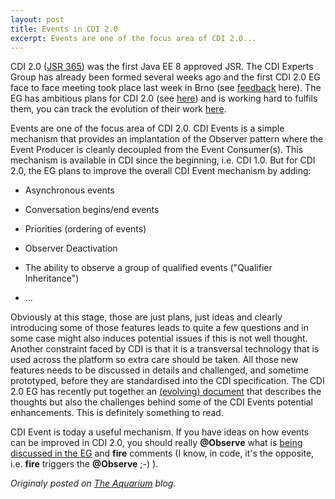 ```yaml
---
layout: post
title: Events in CDI 2.0
excerpt: Events are one of the focus area of CDI 2.0...
---
```


CDI 2.0 ([JSR 365](https://jcp.org/en/jsr/detail?id=365)) was the first Java EE 8 approved JSR. The CDI Experts Group has already been formed several weeks ago and the first CDI 2.0 EG face to face meeting took place last week in Brno (see [feedback](http://cdi-spec.org/news/2014/10/20/CDI-2_0-first-face-to-face-meeting-feedback/) here). The EG has ambitious plans for CDI 2.0 (see [here](http://www.cdi-spec.org/news/2014/07/28/what-s-in-CDI-20-jsr-proposal/)) and is working hard to fulfils them, you can track the evolution of their work [here](http://cdi-spec.org/#_work_status).

Events are one of the focus area of CDI 2.0. CDI Events is a simple mechanism that provides an implantation of the Observer pattern where the Event Producer is cleanly decoupled from the Event Consumer(s). This mechanism is available in CDI since the beginning, i.e. CDI 1.0. But for CDI 2.0, the EG plans to improve the overall CDI Event mechanism by adding:

* Asynchronous events

* Conversation begins/end events

* Priorities (ordering of events)

* Observer Deactivation

* The ability to observe a group of qualified events ("Qualifier Inheritance")

* ...

Obviously at this stage, those are just plans, just ideas and clearly introducing some of those features leads to quite a few questions and in some case might also induces potential issues if this is not well thought. Another constraint faced by CDI is that it is a transversal technology that is used across the platform so extra care should be taken. All those new features needs to be discussed in details and challenged, and sometime prototyped, before they are standardised into the CDI specification. The CDI 2.0 EG has recently put together an [(evolving) document](https://docs.google.com/document/d/1lFtgLm6hY-uECdA1r0Sfimq6vkVYThoUZsevPUaSP0E/edit?pli=1) that describes the thoughts but also the challenges behind some of the CDI Events potential enhancements. This is definitely something to read.

CDI Event is today a useful mechanism. If you have ideas on how events can be improved in CDI 2.0, you should really **@Observe** what is [being discussed in the EG](http://lists.jboss.org/pipermail/cdi-dev/) and **fire** comments (I know, in code, it's the opposite, i.e. **fire** triggers the **@Observe** ;-) ).

*Originaly posted on [The Aquarium](https://blogs.oracle.com/theaquarium/events-in-cdi-20) blog.*
